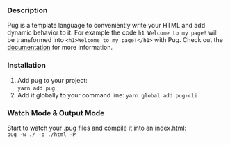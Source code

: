 ### Description

Pug is a template language to conveniently write your HTML and add dynamic behavior to it.
For example the code `h1 Welcome to my page!` will be transformed into `<h1>Welcome to my page!</h1>` with Pug.
Check out the [documentation](https://github.com/pugjs/pug) for more information.

### Installation

1. Add pug to your project:  
   `yarn add pug`
2. Add it globally to your command line:
   `yarn global add pug-cli`

### Watch Mode & Output Mode

Start to watch your .pug files and compile it into an index.html:  
`pug -w ./ -o ./html -P`
